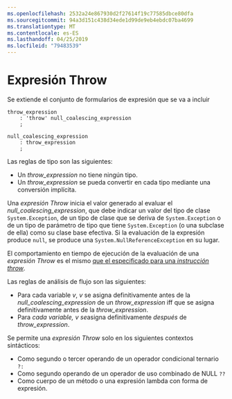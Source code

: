 ```yaml
---
ms.openlocfilehash: 2532a24e867930d2f27614f19c77585dbce80dfa
ms.sourcegitcommit: 94a3d151c438d34ede1d99de9eb4ebdc07ba4699
ms.translationtype: MT
ms.contentlocale: es-ES
ms.lasthandoff: 04/25/2019
ms.locfileid: "79483539"
---
```

# <a name="throw-expression"></a>Expresión Throw

Se extiende el conjunto de formularios de expresión que se va a incluir

```antlr
throw_expression
    : 'throw' null_coalescing_expression
    ;

null_coalescing_expression
    : throw_expression
    ;
```

Las reglas de tipo son las siguientes:

- Un *throw_expression* no tiene ningún tipo.
- Un *throw_expression* se pueda convertir en cada tipo mediante una conversión implícita.

Una *expresión Throw* inicia el valor generado al evaluar el *null_coalescing_expression*, que debe indicar un valor del tipo de clase `System.Exception`, de un tipo de clase que se deriva de `System.Exception` o de un tipo de parámetro de tipo que tiene `System.Exception` (o una subclase de ella) como su clase base efectiva. Si la evaluación de la expresión produce `null`, se produce una `System.NullReferenceException` en su lugar.

El comportamiento en tiempo de ejecución de la evaluación de una *expresión Throw* es el mismo [que el especificado para una *instrucción throw*](../../spec/statements.md#the-throw-statement).

Las reglas de análisis de flujo son las siguientes:

- Para cada variable *v*, *v* se asigna definitivamente antes de la *null_coalescing_expression* de un *throw_expression* iff que se asigna definitivamente antes de la *throw_expression*.
- Para *cada variable, v se*asigna definitivamente *después* de *throw_expression*.

Se permite una *expresión Throw* solo en los siguientes contextos sintácticos:
- Como segundo o tercer operando de un operador condicional ternario `?:`
- Como segundo operando de un operador de uso combinado de NULL `??`
- Como cuerpo de un método o una expresión lambda con forma de expresión.
